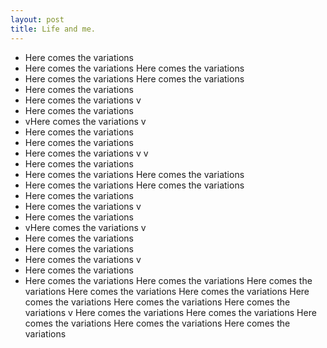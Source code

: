 ```yaml
---
layout: post
title: Life and me.
---
```


* Here comes the variations 
* Here comes the variations Here comes the variations 
* Here comes the variations Here comes the variations 
* Here comes the variations 
* Here comes the variations v
* Here comes the variations 
* vHere comes the variations v
* Here comes the variations 
* Here comes the variations 
* Here comes the variations v
v
* Here comes the variations 
* Here comes the variations Here comes the variations 
* Here comes the variations Here comes the variations 
* Here comes the variations 
* Here comes the variations v
* Here comes the variations 
* vHere comes the variations v
* Here comes the variations 
* Here comes the variations 
* Here comes the variations v
* Here comes the variations 
* Here comes the variations 
Here comes the variations 
Here comes the variations 
Here comes the variations 
Here comes the variations 
Here comes the variations Here comes the variations 
Here comes the variations 
v
Here comes the variations 
Here comes the variations 
Here comes the variations 
Here comes the variations Here comes the variations 
